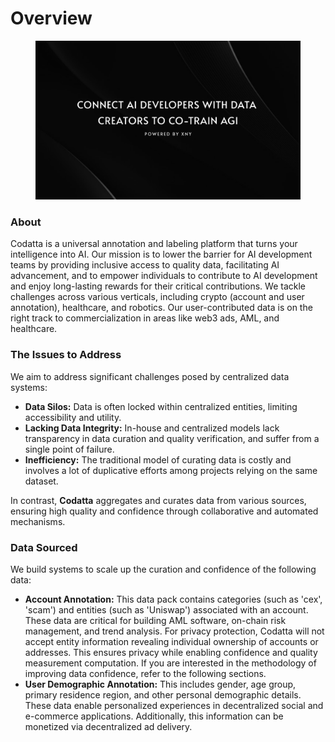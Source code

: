 # Overview

<figure><img src=".gitbook/assets/Frame 2085665045.png" alt=""><figcaption></figcaption></figure>

### About

Codatta is a universal annotation and labeling platform that turns your intelligence into AI. Our mission is to lower the barrier for AI development teams by providing inclusive access to quality data, facilitating AI advancement, and to empower individuals to contribute to AI development and enjoy long-lasting rewards for their critical contributions. We tackle challenges across various verticals, including crypto (account and user annotation), healthcare, and robotics. Our user-contributed data is on the right track to commercialization in areas like web3 ads, AML, and healthcare.

### The Issues to Address&#x20;

We aim to address significant challenges posed by centralized data systems:

* **Data Silos:** Data is often locked within centralized entities, limiting accessibility and utility.
* **Lacking Data Integrity:** In-house and centralized models lack transparency in data curation and quality verification, and suffer from a single point of failure.
* **Inefficiency:** The traditional model of curating data is costly and involves a lot of duplicative efforts among projects relying on the same dataset.

In contrast, **Codatta** aggregates and curates data from various sources, ensuring high quality and confidence through collaborative and automated mechanisms.

### Data Sourced

We build systems to scale up the curation and confidence of the following data:

* **Account Annotation:** This data pack contains categories (such as 'cex', 'scam') and entities (such as 'Uniswap') associated with an account. These data are critical for building AML software, on-chain risk management, and trend analysis. For privacy protection, Codatta will not accept entity information revealing individual ownership of accounts or addresses. This ensures privacy while enabling confidence and quality measurement computation. If you are interested in the methodology of improving data confidence, refer to the following sections.
* **User Demographic Annotation:** This includes gender, age group, primary residence region, and other personal demographic details. These data enable personalized experiences in decentralized social and e-commerce applications. Additionally, this information can be monetized via decentralized ad delivery.



